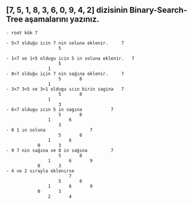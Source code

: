 \[7, 5, 1, 8, 3, 6, 0, 9, 4, 2\] dizisinin Binary-Search-Tree aşamalarını yazınız.
----------------------------------------------------------------------------------

    - root kök 7 

    - 5<7 olduğu icin 7 nin soluna eklenir.     7
                        5

    - 1<7 ve 1<5 oldugu icin 5 in soluna eklenir.   7
                        5
                    1
    - 8>7 olduğu için 7 nin sağına eklenir.     7
                        5       8
                    1
    - 3<7 3<5 ve 3>1 oldugu ıcın birin sagina   7
                        5       8
                    1
                        3
    - 6<7 oldugu ıcın 5 in sagına           7
                        5       8
                    1       6 
                        3
    - 0 1 ın soluna                 7
                        5       8
                    1       6
                0       3
    - 9 7 nin sağına ve 8 in sağına         7
                        5       8
                    1       6       9
                0       3
    - 4 ve 2 sırayla eklenırse
                            7
                        5       8
                    1       6       9
                0       3
                    2       4

